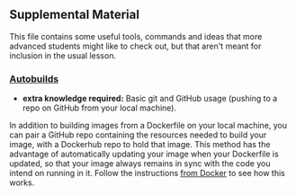 ## Supplemental Material

This file contains some useful tools, commands and ideas that more advanced students might like to check out, but that aren't meant for inclusion in the usual lesson.

### [Autobuilds](https://docs.docker.com/docker-hub/builds/)

 - **extra knowledge required:** Basic git and GitHub usage (pushing to a repo on GitHub from your local machine).

In addition to building images from a Dockerfile on your local machine, you can pair a GitHub repo containing the resources needed to build your image, with a Dockerhub repo to hold that image. This method has the advantage of automatically updating your image when your Dockerfile is updated, so that your image always remains in sync with the code you intend on running in it. Follow the instructions [from Docker](https://docs.docker.com/docker-hub/builds/) to see how this works.
